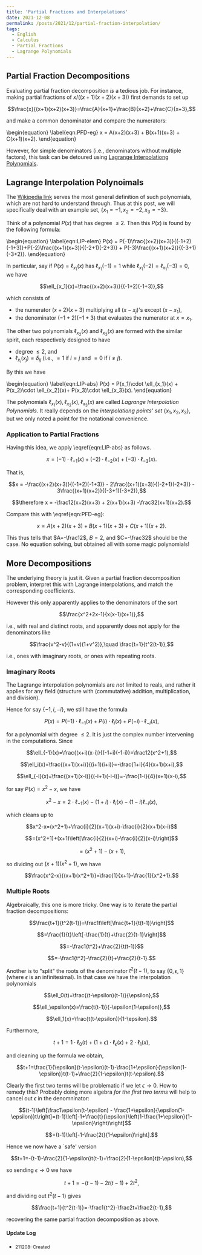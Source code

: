 ```yaml
---
title: 'Partial Fractions and Interpolations'
date: 2021-12-08
permalink: /posts/2021/12/partial-fraction-interpolation/
tags:
  - English
  - Calculus
  - Partial Fractions
  - Lagrange Polynomials
---
```


## Partial Fraction Decompositions

Evaluating partial fraction decomposition _is_ a tedious job. For instance, making partial fractions of $x/((x+1)(x+2)(x+3))$ first demands to set up

$$\frac{x}{(x+1)(x+2)(x+3)}=\frac{A}{x+1}+\frac{B}{x+2}+\frac{C}{x+3},$$

and make a common denominator and compare the numerators:

\begin{equation}
\label{eqn:PFD-eg}
x = A(x+2)(x+3) + B(x+1)(x+3) + C(x+1)(x+2).
\end{equation}

However, for simple denominators (i.e., denominators without multiple factors), this task can be detoured using [Lagrange Interpolationg Polynomials](https://en.wikipedia.org/wiki/Lagrange_polynomial).

## Lagrange Interpolation Polynoimals

The [Wikipedia link](https://en.wikipedia.org/wiki/Lagrange_polynomial) serves the most general definition of such polynomials, which are not hard to understand through. Thus at this post, we will specifically deal with an example set, $\{x_1=-1,x_2=-2,x_3=-3\}$.

Think of a polynomial $P(x)$ that has degree $\leq 2$. Then this $P(x)$ is found by the following formula:

\begin{equation}
\label{eqn:LIP-elem}
P(x) = P(-1)\frac{(x+2)(x+3)}{(-1+2)(-1+3)}+P(-2)\frac{(x+1)(x+3)}{(-2+1)(-2+3)} + P(-3)\frac{(x+1)(x+2)}{(-3+1)(-3+2)}.
\end{equation}

In particular, say if $P(x)=\ell_{x_1}(x)$ has $\ell_{x_1}(-1)=1$ while $\ell_{x_1}(-2)=\ell_{x_1}(-3)=0$, we have

$$\ell_{x_1}(x)=\frac{(x+2)(x+3)}{(-1+2)(-1+3)},$$

which consists of
 
 * the numerator $(x+2)(x+3)$ multiplying all $(x-x_j)$'s except $(x-x_1)$,
 * the denominator $(-1+2)(-1+3)$ that evaluates the numerator at $x=x_1$.

The other two polynomials $\ell_{x_2}(x)$ and $\ell_{x_3}(x)$ are formed with the similar spirit, each respectively designed to have

 - degree $\leq 2$, and
 - $\ell_{x_i}(x_j)=\delta_{ij}$ (i.e., $=1$ if $i=j$ and $=0$ if $i\neq j$).

By this we have

\begin{equation}
\label{eqn:LIP-abs}
P(x) = P(x_1)\cdot \ell_{x_1}(x) + P(x_2)\cdot \ell_{x_2}(x)+ P(x_3)\cdot \ell_{x_3}(x).
\end{equation}

The polynomials $\ell_{x_1}(x),\ell_{x_2}(x),\ell_{x_3}(x)$ are called _Lagrange Interpolation Polynomials_. It really depends on the _interpolationg points' set_ $\{x_1,x_2,x_3\}$, but we only noted a point for the notational convenience.

### Application to Partial Fractions

Having this idea, we apply \eqref{eqn:LIP-abs} as follows.

$$x = (-1)\cdot \ell_{-1}(x) + (-2)\cdot \ell_{-2}(x) + (-3)\cdot \ell_{-3}(x).$$

That is,

$$x = -\frac{(x+2)(x+3)}{(-1+2)(-1+3)} - 2\frac{(x+1)(x+3)}{(-2+1)(-2+3)} - 3\frac{(x+1)(x+2)}{(-3+1)(-3+2)},$$

$$\therefore x = -\frac12(x+2)(x+3) + 2(x+1)(x+3) -\frac32(x+1)(x+2).$$

Compare this with \eqref{eqn:PFD-eg}:

$$x=A(x+2)(x+3) + B(x+1)(x+3)+C(x+1)(x+2).$$

This thus tells that $A=-\frac12$, $B=2$, and $C=-\frac32$ should be the case. No equation solving, but obtained all with some magic polynomials!

## More Decompositions

The underlying theory is just it. Given a partial fraction decomposition problem, interpret this with Lagrange interpolations, and match the corresponding coefficients.

However this only apparently applies to the denominators of the sort

$$\frac{x^2+2x-1}{x(x-1)(x+1)},$$

i.e., with real and distinct roots, and apparently does not apply for the denominators like

$$\frac{v^2-v}{(1+v)(1+v^2)},\quad \frac{t+1}{t^2(t-1)},$$

i.e., ones with imaginary roots, or ones with repeating roots.

### Imaginary Roots

The Lagrange interpolation polynomials are _not_ limited to reals, and rather it applies for any field (structure with (commutative) addition, multiplication, and division).

Hence for say $\{-1,i,-i\}$, we still have the formula

$$P(x)=P(-1)\cdot \ell_{-1}(x)+P(i)\cdot \ell_i(x)+P(-i)\cdot \ell_{-i}(x),$$

for a polynomial with degree $\leq 2$. It is just the complex number intervening in the computations. Since

$$\ell_{-1}(x)=\frac{(x+i)(x-i)}{(-1+i)(-1-i)}=\frac12(x^2+1),$$

$$\ell_i(x)=\frac{(x+1)(x+i)}{(i+1)(i+i)}=-\frac{1+i}{4}(x+1)(x+i),$$

$$\ell_{-i}(x)=\frac{(x+1)(x-i)}{(-i+1)(-i-i)}=-\frac{1-i}{4}(x+1)(x-i),$$

for say $P(x)=x^2-x$, we have

$$x^2-x=2\cdot\ell_{-1}(x)-(1+i)\cdot\ell_i(x)-(1-i)\ell_{-i}(x),$$

which cleans up to

$$x^2-x=(x^2+1)+\frac{i}{2}(x+1)(x+i)-\frac{i}{2}(x+1)(x-i)$$

$$=(x^2+1)+(x+1)\left[\frac{i}{2}(x+i)-\frac{i}{2}(x-i)\right]$$

$$=(x^2+1)-(x+1),$$

so dividing out $(x+1)(x^2+1)$, we have

$$\frac{x^2-x}{(x+1)(x^2+1)}=\frac{1}{x+1}-\frac{1}{x^2+1}.$$

### Multiple Roots

Algebraically, this one is more tricky. One way is to iterate the partial fraction decompositions:

$$\frac{t+1}{t^2(t-1)}=\frac1t\left[\frac{t+1}{t(t-1)}\right]$$

$$=\frac{1}{t}\left[-\frac{1}{t}+\frac{2}{t-1}\right]$$

$$=-\frac1{t^2}+\frac{2}{t(t-1)}$$

$$=-\frac1{t^2}-\frac{2}{t}+\frac{2}{t-1}.$$

Another is to "split" the roots of the denominator $t^2(t-1)$, to say $\{0,\epsilon,1\}$ (where $\epsilon$ is an infinitesimal). In that case we have the interpolation polynomials

$$\ell_0(t)=\frac{(t-\epsilon)(t-1)}{\epsilon},$$

$$\ell_\epsilon(x)=\frac{t(t-1)}{-\epsilon(1-\epsilon)},$$

$$\ell_1(x)=\frac{t(t-\epsilon)}{1-\epsilon}.$$

Furthermore,

$$t+1=1\cdot\ell_0(t)+(1+\epsilon)\cdot\ell_\epsilon(x)+2\cdot\ell_1(x),$$

and cleaning up the formula we obtain,

$$t+1=\frac{1}{\epsilon}(t-\epsilon)(t-1)-\frac{1+\epsilon}{\epsilon(1-\epsilon)}t(t-1)+\frac{2}{1-\epsilon}t(t-\epsilon).$$

Clearly the first two terms will be problematic if we let $\epsilon\to 0$. How to remedy this? Probably doing more algebra _for the first two terms_ will help to cancel out $\epsilon$ in the denomninator:

$$(t-1)\left[\frac1\epsilon(t-\epsilon) - \frac{1+\epsilon}{\epsilon(1-\epsilon)}t\right]=(t-1)\left[-1+\frac{t}{\epsilon}\left(1-\frac{1+\epsilon}{1-\epsilon}\right)\right]$$

$$=(t-1)\left[-1-\frac{2t}{1-\epsilon}\right].$$

Hence we now have a `safe' version

$$t+1=-(t-1)-\frac{2}{1-\epsilon}t(t-1)+\frac{2}{1-\epsilon}t(t-\epsilon),$$

so sending $\epsilon\to 0$ we have

$$t+1=-(t-1)-2t(t-1)+2t^2,$$

and dividing out $t^2(t-1)$ gives

$$\frac{t+1}{t^2(t-1)}=-\frac1{t^2}-\frac2t+\frac2{t-1},$$

recovering the same partial fraction decomposition as above.

#### Update Log
 * <span style="font-size:12px">211208: Created</span>
